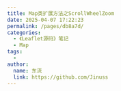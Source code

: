 ```yaml
---
title: Map类扩展方法之ScrollWheelZoom
date: 2025-04-07 17:22:23
permalink: /pages/db8a7d/
categories:
  - 《Leaflet源码》笔记
  - Map
tags:
  - 
author: 
  name: 东流
  link: https://github.com/Jinuss
---
```

